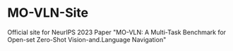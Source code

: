 # MO-VLN-Site
Official site for NeurIPS 2023 Paper "MO-VLN: A Multi-Task Benchmark for Open-set Zero-Shot Vision-and.Language Navigation"
